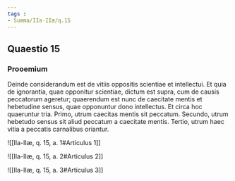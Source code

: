```yaml
---
tags : 
- Summa/IIa-IIæ/q.15
---
```


## Quaestio 15

### Prooemium

Deinde considerandum est de vitiis oppositis scientiae et intellectui. Et quia de ignorantia, quae opponitur scientiae, dictum est supra, cum de causis peccatorum ageretur; quaerendum est nunc de caecitate mentis et hebetudine sensus, quae opponuntur dono intellectus. Et circa hoc quaeruntur tria. Primo, utrum caecitas mentis sit peccatum. Secundo, utrum hebetudo sensus sit aliud peccatum a caecitate mentis. Tertio, utrum haec vitia a peccatis carnalibus oriantur.

![[IIa-IIæ, q. 15, a. 1#Articulus 1]]

![[IIa-IIæ, q. 15, a. 2#Articulus 2]]

![[IIa-IIæ, q. 15, a. 3#Articulus 3]]

